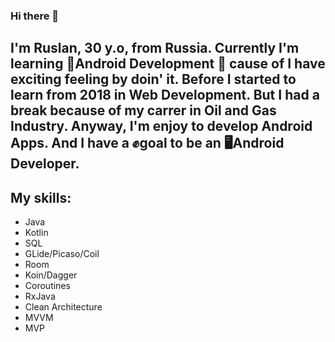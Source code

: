 ### Hi there 👋

<!--
**Rasel579/Rasel579** is a ✨ _special_ ✨ repository because its `README.md` (this file) appears on your GitHub profile.

Here are some ideas to get you started:-->
## I'm Ruslan, 30 y.o, from Russia. Currently I'm learning  🤖Android Development 🤖  cause of I have exciting feeling by doin' it. Before I started to learn from 2018 in Web Development. But I had a break because of my carrer in Oil and Gas Industry. Anyway, I'm enjoy to develop Android Apps. And I have a ✊goal to be an 🖥️Android Developer.

## My skills:
* Java
* Kotlin
* SQL
* GLide/Picaso/Coil
* Room
* Koin/Dagger
* Coroutines
* RxJava
* Clean Architecture
* MVVM
* MVP
